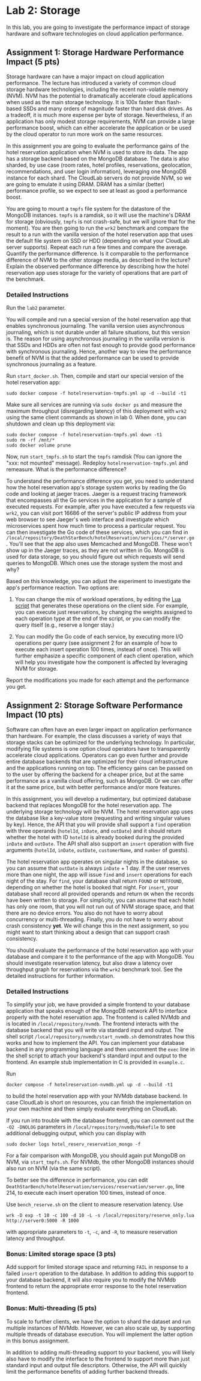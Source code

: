 # Lab 2: Storage

In this lab, you are going to investigate the performance impact of
storage hardware and software technologies on cloud application
performance.

## Assignment 1: Storage Hardware Performance Impact (5 pts)

Storage hardware can have a major impact on cloud application
performance. The lecture has introduced a variety of common cloud
storage hardware technologies, including the recent non-volatile
memory (NVM). NVM has the potential to dramatically accelerate cloud
applications when used as the main storage technology. It is 100x
faster than flash-based SSDs and many orders of magnitude faster than
hard disk drives. As a tradeoff, it is much more expense per byte of
storage. Nevertheless, if an application has only modest storage
requirements, NVM can provide a large performance boost, which can
either accelerate the application or be used by the cloud operator to
run more work on the same resources.

In this assignment you are going to evaluate the performance gains of
the hotel reservation application when NVM is used to store its data.
The app has a storage backend based on the MongoDB database. The data
is also sharded, by use case (room rates, hotel profiles,
reservations, geolocation, recommendations, and user login
information), leveraging one MongoDB instance for each shard. The
CloudLab servers do not provide NVM, so we are going to emulate it
using DRAM. DRAM has a similar (better) performance profile, so we
expect to see at least as good a performance boost.

You are going to mount a `tmpfs` file system for the datastore of the
MongoDB instances. `tmpfs` is a ramdisk, so it will use the machine's
DRAM for storage (obviously, `tmpfs` is not crash-safe, but we will
ignore that for the moment). You are then going to run the `wrk2`
benchmark and compare the result to a run with the vanilla version of
the hotel reservation app that uses the default file system on SSD or
HDD (depending on what your CloudLab server supports). Repeat each run
a few times and compare the average. Quantify the performance
difference. Is it comparable to the performance difference of NVM to
the other storage media, as described in the lecture? Explain the
observed performance difference by describing how the hotel
reservation app uses storage for the variety of operations that are
part of the benchmark.

### Detailed Instructions

Run the `lab2` parameter.

You will compile and run a special version of the hotel reservation
app that enables synchronous journaling. The vanilla version uses
asynchronous journaling, which is not durable under all failure
situations, but this version is. The reason for using asynchronous
journaling in the vanilla version is that SSDs and HDDs are often not
fast enough to provide good performance with synchronous
journaling. Hence, another way to view the performance benefit of NVM
is that the added performance can be used to provide synchronous
journaling as a feature.

Run `start_docker.sh`. Then, compile and start our special version of the
hotel reservation app:

```console
sudo docker compose -f hotelreservation-tmpfs.yml up -d --build -t1
```

Make sure all services are running via `sudo docker ps` and measure 
the maximum throughput (disregarding latency) of this deployment with `wrk2` using
the same client commands as shown in lab 0. When done, you can
shutdown and clean up this deployment via:

```console
sudo docker compose -f hotelreservation-tmpfs.yml down -t1
sudo rm -rf /mnt/* 
sudo docker volume prune
```

Now, run `start_tmpfs.sh` to start the `tmpfs` ramdisk (You can ignore the "xxx: not mounted" message). Redeploy
`hotelreservation-tmpfs.yml` and remeasure. What is the performance
difference?

To understand the performance difference you get, you need to understand 
how the hotel reservation app's storage system works by 
reading the Go code and looking at jaeger traces. Jaeger is a request
tracing framework that encompasses all the Go services in the
application for a sample of executed requests. For example, after you
have executed a few requests via `wrk2`, you can visit port 16686 of
the server's public IP address from your web browser to see Jaeger's web interface and
investigate which microservices spent how much time to process a
particular request. You can then investigate the Go code of these
services, which you can find in
`/local/repository/DeathStarBench/hotelReservation/services/*/server.go`. You'll
see that the app also uses Memcached and MongoDB. These won't show up
in the Jaeger traces, as they are not written in Go. MongoDB is used
for data storage, so you should figure out which requests will send
queries to MongoDB. Which ones use the storage system the most and
why?

Based on this knowledge, you can adjust the experiment
to investigate the app's performance reaction. Two options are:

1. You can change the mix of workload operations, by editing the [Lua script](https://gitlab.cs.washington.edu/syslab/cse453-cloud-project/-/blob/main/reserve_only.lua) that generates these operations on the client side. For example, you can execute just reservations, by changing the weights assigned to each operation type at the end of the script, or you can modify the query itself (e.g., reserve a longer stay.) 

2. You can modify the Go code of each service, by executing more I/O
   operations per query (see assignment 2 for an example of how to
   execute each insert operation 100 times, instead of once). This
   will further emphasize a specific component of each client
   operation, which will help you investigate how the component is
   affected by leveraging NVM for storage.

Report the modifications you made for each attempt and the performance you get.

## Assignment 2: Storage Software Performance Impact (10 pts)

Software can often have an even larger impact on application
performance than hardware. For example, the class discusses a variety
of ways that storage stacks can be optimized for the underlying
technology. In particular, modifying file systems is one option cloud
operators have to transparently accelerate cloud
applications. Operators can go even further and provide entire
database backends that are optimized for their cloud
infrastructure and the applications running on top. The efficiency
gains can be passed on to the user by offering the backend for a
cheaper price, but at the same performance as a vanilla cloud
offering, such as MongoDB. Or we can offer it at the same price, but
with better performance and/or more features.

In this assignment, you will develop a rudimentary, but optimized
database backend that replaces MongoDB for the hotel reservation
app. The underlying storage technology will be NVM. The hotel
reservation app uses the database like a key-value store (requesting
and writing singular values by key). Hence, the API that you will
provide shall support a `find` operation with three operands
(`hotelId`, `inDate`, and `outDate`) and it should return whether the
hotel with ID `hotelId` is already booked during the provided `inDate`
and `outDate`. The API shall also support an `insert` operation with
five arguments (`hotelId`, `inDate`, `outDate`, `customerName`, and
`number` of guests).

The hotel reservation app operates on singular nights in the database,
so you can assume that `outDate` is always `inDate` + 1 day. If the
user reserves more than one night, the app will issue `find` and
`insert` operations for each night of the stay. For `find`, your
database shall return `FOUND` or `NOTFOUND`, depending on whether the
hotel is booked that night. For `insert`, your database shall record
all provided operands and return `OK` when the records have been
written to storage. For simplicity, you can assume that each hotel has
only one room, that you will not run out of NVM storage space, and
that there are no device errors. You also do not have to worry about
concurrency or multi-threading. Finally, you do not have to worry
about crash consistency **yet**. We will change this in the next
assignment, so you might want to start thinking about a design that
can support crash consistency.

You should evaluate the performance of the hotel reservation app with
your database and compare it to the performance of the app with
MongoDB. You should investigate reservation latency, but also draw a
latency over throughput graph for reservations via the `wrk2`
benchmark tool. See the detailed instructions for further information.

### Detailed Instructions

To simplify your job, we have provided a simple frontend to your
database application that speaks enough of the MongoDB network API to
interface properly with the hotel reservation app. The frontend is
called NVMdb and is located in `/local/repository/nvmdb`. The frontend
interacts with the database backend that you will write via standard
input and output. The shell script
`/local/repository/nvmdb/start_nvmdb.sh` demonstrates how this works
and how to implement the API. You can implement your database backend
in any programming language and then uncomment the `exec` line in the
shell script to attach your backend's standard input and output to the
frontend. An example stub implementation in C is provided in
`example.c`.

Run

```console
docker compose -f hotelreservation-nvmdb.yml up -d --build -t1
```

to build the hotel reservation app with your NVMdb database
backend. In case CloudLab is short on resources, you can finish the
implementation on your own machine and then simply evaluate everything
on CloudLab.

If you run into trouble with the database frontend, you can comment
out the `-O2 -DNOLOG` parameters in `/local/repository/nvmdb/Makefile`
to see additional debugging output, which you can display with

```console
sudo docker logs hotel_reserv_reservation_mongo -f
```

For a fair comparison with MongoDB, you should again put MongoDB on
NVM, via `start_tmpfs.sh`. For NVMdb, the other MongoDB instances
should also run on NVM (via the same script).

To better see the difference in performance, you can edit
`DeathStarBench/hotelReservation/services/reservation/server.go`, line
214, to execute each insert operation 100 times, instead of once.

Use `bench_reserve.sh` on the client to measure reservation
latency. Use

```console
wrk -D exp -t 10 -c 100 -d 10 -L -s /local/repository/reserve_only.lua http://server0:5000 -R 1000
```

with appropriate parameters to `-t`, `-c`, and `-R`, to measure
reservation latency and throughput.

### Bonus: Limited storage space (3 pts)

Add support for limited storage space and returning `FAIL` in response
to a failed `insert` operation to the database. In addition to adding
this support to your database backend, it will also require you to
modify the NVMdb frontend to return the appropriate error response to
the hotel reservation frontend.

### Bonus: Multi-threading (5 pts)

To scale to further clients, we have the option to shard the dataset
and run multiple instances of NVMdb. However, we can also scale up, by
supporting multiple threads of database execution. You will implement
the latter option in this bonus assignment.

In addition to adding multi-threading support to your backend, you
will likely also have to modify the interface to the frontend to
support more than just standard input and output file
descriptors. Otherwise, the API will quickly limit the performance
benefits of adding further backend threads.

<!-- Put a different file system in and measure performance. Why is the -->
<!-- perf different? -->
